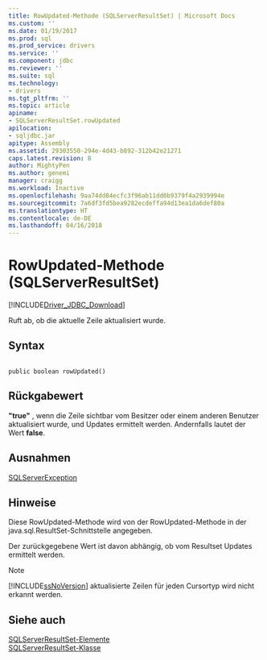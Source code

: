 ```yaml
---
title: RowUpdated-Methode (SQLServerResultSet) | Microsoft Docs
ms.custom: ''
ms.date: 01/19/2017
ms.prod: sql
ms.prod_service: drivers
ms.service: ''
ms.component: jdbc
ms.reviewer: ''
ms.suite: sql
ms.technology:
- drivers
ms.tgt_pltfrm: ''
ms.topic: article
apiname:
- SQLServerResultSet.rowUpdated
apilocation:
- sqljdbc.jar
apitype: Assembly
ms.assetid: 29303550-294e-4d43-b892-312b42e21271
caps.latest.revision: 8
author: MightyPen
ms.author: genemi
manager: craigg
ms.workload: Inactive
ms.openlocfilehash: 9aa74dd84ecfc3f96ab11dd0b9379f4a2939994e
ms.sourcegitcommit: 7a6df3fd5bea9282ecdeffa94d13ea1da6def80a
ms.translationtype: HT
ms.contentlocale: de-DE
ms.lasthandoff: 04/16/2018
---
```

# <a name="rowupdated-method-sqlserverresultset"></a>RowUpdated-Methode (SQLServerResultSet)
[!INCLUDE[Driver_JDBC_Download](../../../includes/driver_jdbc_download.md)]

  Ruft ab, ob die aktuelle Zeile aktualisiert wurde.  
  
## <a name="syntax"></a>Syntax  
  
```  
  
public boolean rowUpdated()  
```  
  
## <a name="return-value"></a>Rückgabewert  
 **"true"** , wenn die Zeile sichtbar vom Besitzer oder einem anderen Benutzer aktualisiert wurde, und Updates ermittelt werden. Andernfalls lautet der Wert **false**.  
  
## <a name="exceptions"></a>Ausnahmen  
 [SQLServerException](../../../connect/jdbc/reference/sqlserverexception-class.md)  
  
## <a name="remarks"></a>Hinweise  
 Diese RowUpdated-Methode wird von der RowUpdated-Methode in der java.sql.ResultSet-Schnittstelle angegeben.  
  
 Der zurückgegebene Wert ist davon abhängig, ob vom Resultset Updates ermittelt werden.  
  
> [!NOTE]  
>  [!INCLUDE[ssNoVersion](../../../includes/ssnoversion_md.md)] aktualisierte Zeilen für jeden Cursortyp wird nicht erkannt werden.  
  
## <a name="see-also"></a>Siehe auch  
 [SQLServerResultSet-Elemente](../../../connect/jdbc/reference/sqlserverresultset-members.md)   
 [SQLServerResultSet-Klasse](../../../connect/jdbc/reference/sqlserverresultset-class.md)  
  
  
